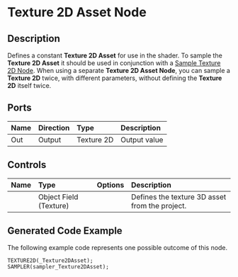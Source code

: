 # Texture 2D Asset Node

## Description

Defines a constant **Texture 2D Asset** for use in the shader. To sample the **Texture 2D Asset** it should be used in conjunction with a [Sample Texture 2D Node](Sample-Texture-2D-Node.md). When using a separate **Texture 2D Asset Node**, you can sample a **Texture 2D** twice, with different parameters, without defining the **Texture 2D** itself twice.

## Ports

| Name        | Direction           | Type  | Description |
|:------------ |:-------------|:-----|:---|
| Out | Output      |    Texture 2D | Output value |

## Controls

| Name        | Type           | Options  | Description |
|:------------ |:-------------|:-----|:---|
|      | Object Field (Texture) |  | Defines the texture 3D asset from the project. |

## Generated Code Example

The following example code represents one possible outcome of this node.

```
TEXTURE2D(_Texture2DAsset);
SAMPLER(sampler_Texture2DAsset);
```
